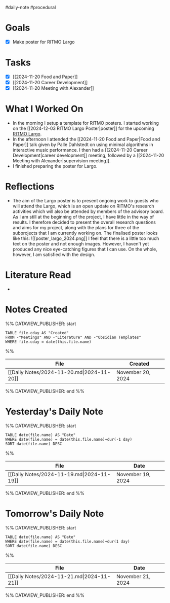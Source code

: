 #daily-note #procedural 

# Goals

- [x] Make poster for RITMO Largo

# Tasks

- [x] [[2024-11-20 Food and Paper]]
- [x] [[2024-11-20 Career Development]]
- [x] [[2024-11-20 Meeting with Alexander]]

# What I Worked On

- In the morning I setup a template for RITMO posters. I started working on the [[2024-12-03 RITMO Largo Poster|poster]] for the upcoming [RITMO Largo](https://www.uio.no/ritmo/english/news-and-events/events/conferences/2024/largo/).
- In the afternoon I attended the [[2024-11-20 Food and Paper|Food and Paper]] talk given by Palle Dahlstedt on using minimal algorithms in interactive music performance. I then had a [[2024-11-20 Career Development|career development]] meeting, followed by a [[2024-11-20 Meeting with Alexander|supervision meeting]].
- I finished preparing the poster for Largo.

# Reflections

- The aim of the Largo poster is to present ongoing work to guests who will attend the Largo, which is an open update on RITMO's research activities which will also be attended by members of the advisory board. As I am still at the beginning of the project, I have little in the way of results. I therefore decided to present the overall research questions and aims for my project, along with the plans for three of the subprojects that I am currently working on. The finalised poster looks like this:
![[poster_largo_2024.png]]
I feel that there is a little too much text on the poster and not enough images. However, I haven't yet produced any nice eye-catching figures that I can use. On the whole, however, I am satisfied with the design.
# Literature Read

- 

# Notes Created


%% DATAVIEW_PUBLISHER: start
```dataview
TABLE file.cday AS "Created"
FROM -"Meetings" AND -"Literature" AND -"Obsidian Templates"
WHERE file.cday = date(this.file.name)
```
%%

| File                                      | Created           |
| ----------------------------------------- | ----------------- |
| [[Daily Notes/2024-11-20.md\|2024-11-20]] | November 20, 2024 |

%% DATAVIEW_PUBLISHER: end %%

# Yesterday's Daily Note

%% DATAVIEW_PUBLISHER: start
```dataview
TABLE date(file.name) AS "Date"
WHERE date(file.name) = date(this.file.name)+dur(-1 day)
SORT date(file.name) DESC
```
%%

| File                                      | Date              |
| ----------------------------------------- | ----------------- |
| [[Daily Notes/2024-11-19.md\|2024-11-19]] | November 19, 2024 |

%% DATAVIEW_PUBLISHER: end %%
# Tomorrow's Daily Note

%% DATAVIEW_PUBLISHER: start
```dataview
TABLE date(file.name) AS "Date"
WHERE date(file.name) = date(this.file.name)+dur(1 day)
SORT date(file.name) DESC
```
%%

| File                                      | Date              |
| ----------------------------------------- | ----------------- |
| [[Daily Notes/2024-11-21.md\|2024-11-21]] | November 21, 2024 |

%% DATAVIEW_PUBLISHER: end %%


